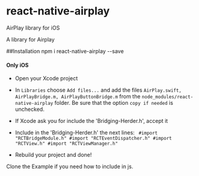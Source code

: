 # react-native-airplay
AirPlay library for iOS


A library for Airplay

##Installation
npm i react-native-airplay --save

#### Only iOS

  - Open your Xcode project
  - In `Libraries` choose `Add files...` and add the files `AirPlay.swift, AirPlayBridge.m, AirPlayButtonBridge.m` from the `node_modules/react-native-airplay` folder. Be sure that the option `copy if needed` is unchecked.
  - If Xcode ask you for include the 'Bridging-Herder.h', accept it
  - Include in the 'Bridging-Herder.h' the next lines: ```
  #import "RCTBridgeModule.h"
  #import "RCTEventDispatcher.h"
  #import "RCTView.h"
  #import "RCTViewManager.h"```
  
  - Rebuild your project and done!
  
  
  Clone the Example if you need how to include in js.
  
  

